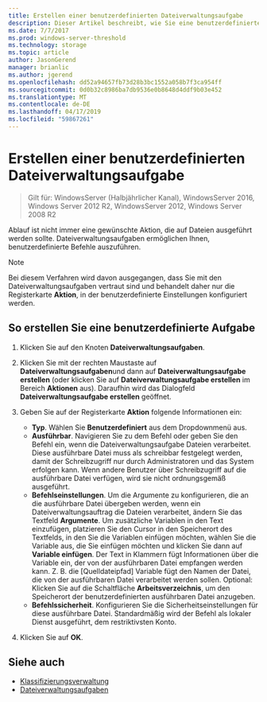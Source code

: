 ```yaml
---
title: Erstellen einer benutzerdefinierten Dateiverwaltungsaufgabe
description: Dieser Artikel beschreibt, wie Sie eine benutzerdefinierte Dateiverwaltungsaufgabe und benutzerdefinierten Aufgaben erstellen.
ms.date: 7/7/2017
ms.prod: windows-server-threshold
ms.technology: storage
ms.topic: article
author: JasonGerend
manager: brianlic
ms.author: jgerend
ms.openlocfilehash: dd52a94657fb73d28b3bc1552a058b7f3ca954ff
ms.sourcegitcommit: 0d0b32c8986ba7db9536e0b8648d4ddf9b03e452
ms.translationtype: MT
ms.contentlocale: de-DE
ms.lasthandoff: 04/17/2019
ms.locfileid: "59867261"
---
```

# <a name="create-a-custom-file-management-task"></a>Erstellen einer benutzerdefinierten Dateiverwaltungsaufgabe

> Gilt für: WindowsServer (Halbjährlicher Kanal), WindowsServer 2016, Windows Server 2012 R2, WindowsServer 2012, Windows Server 2008 R2

Ablauf ist nicht immer eine gewünschte Aktion, die auf Dateien ausgeführt werden sollte. Dateiverwaltungsaufgaben ermöglichen Ihnen, benutzerdefinierte Befehle auszuführen.

> [!Note]
> Bei diesem Verfahren wird davon ausgegangen, dass Sie mit den Dateiverwaltungsaufgaben vertraut sind und behandelt daher nur die Registerkarte **Aktion**, in der benutzerdefinierte Einstellungen konfiguriert werden.

## <a name="to-create-a-custom-task"></a>So erstellen Sie eine benutzerdefinierte Aufgabe

1.  Klicken Sie auf den Knoten **Dateiverwaltungsaufgaben**.

2.  Klicken Sie mit der rechten Maustaste auf **Dateiverwaltungsaufgaben**und dann auf **Dateiverwaltungsaufgabe erstellen** (oder klicken Sie auf **Dateiverwaltungsaufgabe erstellen** im Bereich **Aktionen** aus). Daraufhin wird das Dialogfeld **Dateiverwaltungsaufgabe erstellen** geöffnet.

3.  Geben Sie auf der Registerkarte **Aktion** folgende Informationen ein:

    -   **Typ**. Wählen Sie **Benutzerdefiniert** aus dem Dropdownmenü aus.
    -   **Ausführbar**. Navigieren Sie zu dem Befehl oder geben Sie den Befehl ein, wenn die Dateiverwaltungsaufgabe Dateien verarbeitet. Diese ausführbare Datei muss als schreibbar festgelegt werden, damit der Schreibzugriff nur durch Administratoren und das System erfolgen kann. Wenn andere Benutzer über Schreibzugriff auf die ausführbare Datei verfügen, wird sie nicht ordnungsgemäß ausgeführt.
    -   **Befehlseinstellungen**. Um die Argumente zu konfigurieren, die an die ausführbare Datei übergeben werden, wenn ein Dateiverwaltungsauftrag die Dateien verarbeitet, ändern Sie das Textfeld **Argumente**. Um zusätzliche Variablen in den Text einzufügen, platzieren Sie den Cursor in den Speicherort des Textfelds, in den Sie die Variablen einfügen möchten, wählen Sie die Variable aus, die Sie einfügen möchten und klicken Sie dann auf **Variable einfügen**. Der Text in Klammern fügt Informationen über die Variable ein, der von der ausführbaren Datei empfangen werden kann. Z. B. die \[Quelldateipfad\] Variable fügt den Namen der Datei, die von der ausführbaren Datei verarbeitet werden sollen. Optional: Klicken Sie auf die Schaltfläche **Arbeitsverzeichnis**, um den Speicherort der benutzerdefinierten ausführbaren Datei anzugeben.
    -   **Befehlssicherheit**. Konfigurieren Sie die Sicherheitseinstellungen für diese ausführbare Datei. Standardmäßig wird der Befehl als lokaler Dienst ausgeführt, dem restriktivsten Konto.

4.  Klicken Sie auf **OK**.

## <a name="see-also"></a>Siehe auch

-   [Klassifizierungsverwaltung](classification-management.md)
-   [Dateiverwaltungsaufgaben](file-management-tasks.md)
